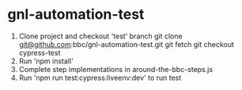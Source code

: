 # gnl-automation-test

1. Clone project and checkout 'test' branch
    git clone git@github.com:bbc/gnl-automation-test.git
    git fetch
    git checkout cypress-test
2. Run 'npm install'
3. Complete step implementations in around-the-bbc-steps.js
4. Run 'npm run test:cypress:liveenv:dev' to run test
